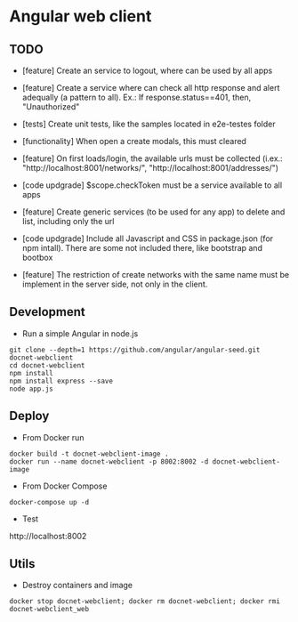 # Angular web client

## TODO

* [feature] Create an service to logout, where can be used by all apps

* [feature] Create a service where can check all http response and alert adequally (a pattern to all). Ex.: If response.status==401, then, "Unauthorized"

* [tests] Create unit tests, like the samples located in e2e-testes folder

* [functionality] When open a create modals, this must cleared

* [feature] On first loads/login, the available urls must be collected (i.ex.: "http://localhost:8001/networks/", "http://localhost:8001/addresses/")

* [code updgrade] $scope.checkToken must be a service available to all apps

* [feature] Create generic services (to be used for any app) to delete and list, including only the url

* [code updgrade] Include all Javascript and CSS in package.json (for npm intall). There are some not included there, like bootstrap and bootbox 

* [feature] The restriction of create networks with the same name must be implement in the server side, not only in the client.


## Development

* Run a simple Angular in node.js

```
git clone --depth=1 https://github.com/angular/angular-seed.git docnet-webclient
cd docnet-webclient
npm install
npm install express --save
node app.js
```

## Deploy 

* From Docker run

```
docker build -t docnet-webclient-image .
docker run --name docnet-webclient -p 8002:8002 -d docnet-webclient-image
```

* From Docker Compose

```
docker-compose up -d
```

* Test

http://localhost:8002

## Utils

* Destroy containers and image

```
docker stop docnet-webclient; docker rm docnet-webclient; docker rmi docnet-webclient_web
```
